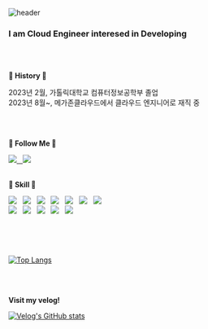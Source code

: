![header](https://capsule-render.vercel.app/api?type=Waving&color=7286D3&height=270&section=header&text=Hi!%20I'm%20HyeSook&fontColor=FFF2F2&fontSize=70&animation=fadeIn&fontAlignY=40&stroke=FFF2F2)

 <div align=left>

###  I am Cloud Engineer interesed in Developing

</br>
</br>

**📌 History 📌**

2023년 2월, 가톨릭대학교 컴퓨터정보공학부 졸업 </br>
2023년 8월~, 메가존클라우드에서 클라우드 엔지니어로 재직 중

</br>
</br>

**🌌 Follow Me 🌌**

<a href="https://velog.io/@suk13574">
 <img src="https://img.shields.io/badge/velog-20C997?style=flat-square&logo=velog&logoColor=white"/> &nbsp;
</a>
<img src="https://img.shields.io/badge/suk13574@naver.com-EA4335?style=flat-square&logo=Gmail&logoColor=white"/>

</br>
</br>

**🚤 Skill 🚤**

<img src="https://img.shields.io/badge/Java-007396?style=flat-square&logo=java&logoColor=white"/> &nbsp;
<img src="https://img.shields.io/badge/Spring-6DB33F? style=flat-square&logo=spring&logoColor=white"/> &nbsp;
<img src="https://img.shields.io/badge/JPA-59666C?style=flat-square&logo=hibernate&logoColor=white"/> &nbsp;
<img src="https://img.shields.io/badge/MySQL-4479A1?style=flat-square&logo=mysql&logoColor=white"/> &nbsp;
<img src="https://img.shields.io/badge/GitHub Actions-2088FF?style=flat-square&-square&logo=GitHub Actions&logoColor=white"/> &nbsp;
<img src="https://img.shields.io/badge/AWS-232F3E?style=flat-square&logo=amazonaws&logoColor=white"/> &nbsp;
<img src="https://img.shields.io/badge/Git-F05032?style=flat-square&logo=git&logoColor=white"/> &nbsp;
</br>
<img src="https://img.shields.io/badge/Python-3776AB?style=flat-square&logo=python&logoColor=white"/> &nbsp;
<img src="https://img.shields.io/badge/Naver Cloud-2DB400?style=flat-square&logoColor=white"/> &nbsp;
<img src="https://img.shields.io/badge/KT Cloud-ED2024?style=flat-square&logoColor=white"/> &nbsp;
<img src="https://img.shields.io/badge/NHN Cloud-125DE6?style=flat-square&logoColor=white"/> &nbsp;
<img src="https://img.shields.io/badge/Linux-FCC624?style=flat-square&logo=Linux&logoColor=white"/> &nbsp;



</br>
</br>
</br>

[![Top Langs](https://github-readme-stats.vercel.app/api/top-langs/?username=suk13574&layout=compact)](https://github.com/anuraghazra/github-readme-stats)

<!--
![Anurag's GitHub stats](https://github-readme-stats.vercel.app/api?username=suk13574&show_icons=true&theme=nord)
-->

</br>
</br>

**Visit my velog!**

[![Velog's GitHub stats](https://velog-readme-stats.vercel.app/api?name=suk13574)](https://github.com/eungyeole/velog-readme-stats)

 <div>
 
